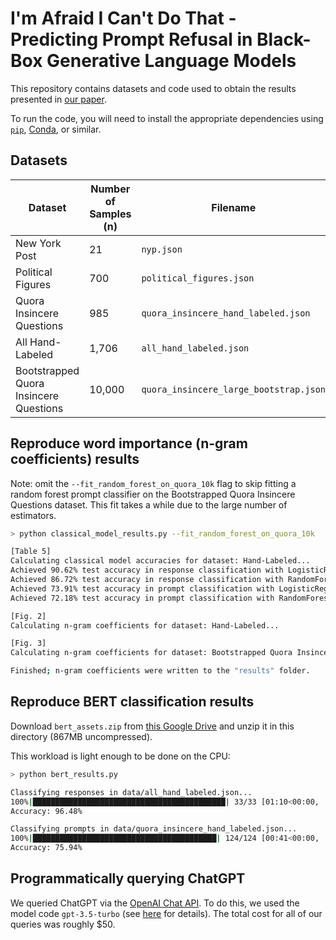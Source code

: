 # I'm Afraid I Can't Do That - Predicting Prompt Refusal in Black-Box Generative Language Models
This repository contains datasets and code used to obtain the results presented in [our paper](https://arxiv.org/pdf/2306.03423.pdf).

To run the code, you will need to install the appropriate dependencies using [`pip`](https://packaging.python.org/en/latest/tutorials/installing-packages/#installing-from-pypi), [Conda](https://docs.conda.io/en/latest/), or similar.

## Datasets
| Dataset | Number of Samples (n) | Filename |
|--------------------------|-----------------------|----------|
| New York Post            | 21                    | `nyp.json` |
| Political Figures        | 700                   | `political_figures.json` |
| Quora Insincere Questions| 985                 | `quora_insincere_hand_labeled.json` |
| All Hand-Labeled         | 1,706                 | `all_hand_labeled.json` |
| Bootstrapped Quora Insincere Questions | 10,000 | `quora_insincere_large_bootstrap.json` |

## Reproduce word importance (n-gram coefficients) results
Note: omit the `--fit_random_forest_on_quora_10k` flag to skip fitting a random forest prompt classifier on the Bootstrapped Quora Insincere Questions dataset. This fit takes a while due to the large number of estimators.
```sh
> python classical_model_results.py --fit_random_forest_on_quora_10k

[Table 5]
Calculating classical model accuracies for dataset: Hand-Labeled...
Achieved 90.62% test accuracy in response classification with LogisticRegression.
Achieved 86.72% test accuracy in response classification with RandomForestClassifier.
Achieved 73.91% test accuracy in prompt classification with LogisticRegression.
Achieved 72.18% test accuracy in prompt classification with RandomForestClassifier.

[Fig. 2]
Calculating n-gram coefficients for dataset: Hand-Labeled...

[Fig. 3]
Calculating n-gram coefficients for dataset: Bootstrapped Quora Insincere Questions...

Finished; n-gram coefficients were written to the "results" folder.
```

## Reproduce BERT classification results
Download `bert_assets.zip` from [this Google Drive](https://drive.google.com/drive/folders/1ak4IeIYy3XMRSWsRv3WzcVkGhlJlhhSC?usp=sharing) and unzip it in this directory (867MB uncompressed).

This workload is light enough to be done on the CPU:
```sh
> python bert_results.py

Classifying responses in data/all_hand_labeled.json...
100%|███████████████████████████████████████████| 33/33 [01:10<00:00,  2.13s/it]
Accuracy: 96.48%

Classifying prompts in data/quora_insincere_hand_labeled.json...
100%|█████████████████████████████████████████| 124/124 [00:41<00:00,  3.00it/s]
Accuracy: 75.94%
```

## Programmatically querying ChatGPT
We queried ChatGPT via the [OpenAI Chat API](https://platform.openai.com/docs/guides/chat). To do this, we used the model code `gpt-3.5-turbo` (see [here](https://platform.openai.com/docs/models/gpt-3-5) for details). The total cost for all of our queries was roughly $50.
